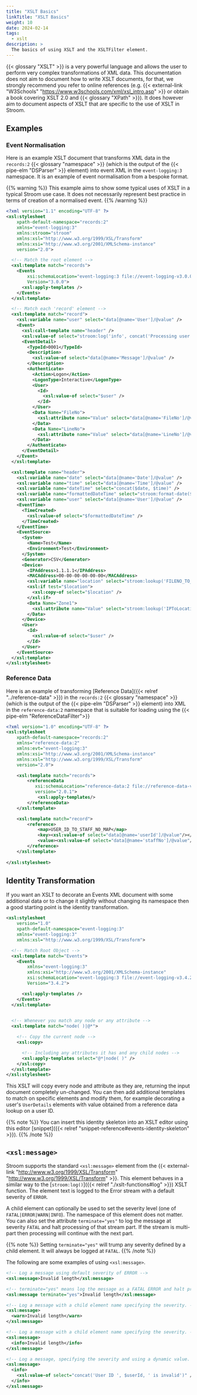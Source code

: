 ```yaml
---
title: "XSLT Basics"
linkTitle: "XSLT Basics"
weight: 10
date: 2024-02-14
tags:
  - xslt
description: >
  The basics of using XSLT and the XSLTFilter element.
---
```


{{< glossary "XSLT" >}} is a very powerful language and allows the user to perform very complex transformations of XML data.
This documentation does not aim to document how to write XSLT documents, for that, we strongly recommend you refer to online references (e.g. {{< external-link "W3Schools" "https://www.w3schools.com/xml/xsl_intro.asp" >}} or obtain a book covering XSLT 2.0 and {{< glossary "XPath" >}}).
It does however aim to document aspects of XSLT that are specific to the use of XSLT in Stroom.


## Examples

### Event Normalisation

Here is an example XSLT document that transforms XML data in the `records:2` {{< glossary "namespace" >}} (which is the output of the {{< pipe-elm "DSParser" >}} element) into event XML in the `event-logging:3` namespace.
It is an example of event normalisation from a bespoke format.

{{% warning %}}
This example aims to show some typical uses of XSLT in a typical Stroom use case.
It does not necessarily represent best practice in terms of creation of a normalised event.
{{% /warning %}}


```xml
<?xml version="1.1" encoding="UTF-8" ?>
<xsl:stylesheet 
    xpath-default-namespace="records:2" 
    xmlns="event-logging:3" 
    xmlns:stroom="stroom" 
    xmlns:xsl="http://www.w3.org/1999/XSL/Transform" 
    xmlns:xsi="http://www.w3.org/2001/XMLSchema-instance" 
    version="2.0">

  <!-- Match the root element -->
  <xsl:template match="records">
    <Events 
        xsi:schemaLocation="event-logging:3 file://event-logging-v3.0.0.xsd" 
        Version="3.0.0">
      <xsl:apply-templates />
    </Events>
  </xsl:template>

  <!-- Match each 'record' element -->
  <xsl:template match="record">
    <xsl:variable name="user" select="data[@name='User']/@value" />
    <Event>
      <xsl:call-template name="header" />
      <xsl:value-of select="stroom:log('info', concat('Processing user: ', $user))"/>
      <EventDetail>
        <TypeId>0001</TypeId>
        <Description>
          <xsl:value-of select="data[@name='Message']/@value" />
        </Description>
        <Authenticate>
          <Action>Logon</Action>
          <LogonType>Interactive</LogonType>
          <User>
            <Id>
              <xsl:value-of select="$user" />
            </Id>
          </User>
          <Data Name="FileNo">
            <xsl:attribute name="Value" select="data[@name='FileNo']/@value" />
          </Data>
          <Data Name="LineNo">
            <xsl:attribute name="Value" select="data[@name='LineNo']/@value" />
          </Data>
        </Authenticate>
      </EventDetail>
    </Event>
  </xsl:template>

  <xsl:template name="header">
    <xsl:variable name="date" select="data[@name='Date']/@value" />
    <xsl:variable name="time" select="data[@name='Time']/@value" />
    <xsl:variable name="dateTime" select="concat($date, $time)" />
    <xsl:variable name="formattedDateTime" select="stroom:format-date($dateTime, 'dd/MM/yyyyHH:mm:ss')" />
    <xsl:variable name="user" select="data[@name='User']/@value" />
    <EventTime>
      <TimeCreated>
        <xsl:value-of select="$formattedDateTime" />
      </TimeCreated>
    </EventTime>
    <EventSource>
      <System>
        <Name>Test</Name>
        <Environment>Test</Environment>
      </System>
      <Generator>CSV</Generator>
      <Device>
        <IPAddress>1.1.1.1</IPAddress>
        <MACAddress>00-00-00-00-00-00</MACAddress>
        <xsl:variable name="location" select="stroom:lookup('FILENO_TO_LOCATION_MAP', data[@name='FileNo']/@value, $formattedDateTime)" />
        <xsl:if test="$location">
          <xsl:copy-of select="$location" />
        </xsl:if>
        <Data Name="Zone1">
          <xsl:attribute name="Value" select="stroom:lookup('IPToLocation', stroom:numeric-ip('192.168.1.1'))" />
        </Data>
      </Device>
      <User>
        <Id>
          <xsl:value-of select="$user" />
        </Id>
      </User>
    </EventSource>
  </xsl:template>
</xsl:stylesheet>
```


### Reference Data

Here is an example of transforming [Reference Data]({{< relref "../reference-data" >}}) in the `records:2` {{< glossary "namespace" >}} (which is the output of the {{< pipe-elm "DSParser" >}} element) into XML in the `reference-data:2` namespace that is suitable for loading using the {{< pipe-elm "ReferenceDataFilter">}}

```xml
<?xml version="1.0" encoding="UTF-8" ?>
<xsl:stylesheet 
    xpath-default-namespace="records:2" 
    xmlns="reference-data:2" 
    xmlns:evt="event-logging:3"
    xmlns:xsi="http://www.w3.org/2001/XMLSchema-instance" 
    xmlns:xsl="http://www.w3.org/1999/XSL/Transform"
    version="2.0">

    <xsl:template match="records">
        <referenceData 
           xsi:schemaLocation="reference-data:2 file://reference-data-v2.0.1.xsd event-logging:3 file://event-logging-v3.0.0.xsd"
           version="2.0.1">
            <xsl:apply-templates/>
        </referenceData>
    </xsl:template>

    <xsl:template match="record">
        <reference>
            <map>USER_ID_TO_STAFF_NO_MAP</map>
            <key><xsl:value-of select="data[@name='userId']/@value"/></key>
            <value><xsl:value-of select="data[@name='staffNo']/@value"/></value>
        </reference>
    </xsl:template>
    
</xsl:stylesheet>
```


## Identity Transformation

If you want an XSLT to decorate an Events XML document with some additional data or to change it slightly without changing its namespace then a good starting point is the identity transformation.

```xml
<xsl:stylesheet 
    version="1.0" 
    xpath-default-namespace="event-logging:3" 
    xmlns="event-logging:3" 
    xmlns:xsl="http://www.w3.org/1999/XSL/Transform">

  <!-- Match Root Object -->
  <xsl:template match="Events">
    <Events 
        xmlns="event-logging:3" 
        xmlns:xsi="http://www.w3.org/2001/XMLSchema-instance" 
        xsi:schemaLocation="event-logging:3 file://event-logging-v3.4.2.xsd" 
        Version="3.4.2">

      <xsl:apply-templates />
    </Events>
  </xsl:template>
  

  <!-- Whenever you match any node or any attribute -->
  <xsl:template match="node( )|@*">

    <!-- Copy the current node -->
    <xsl:copy>

      <!-- Including any attributes it has and any child nodes -->
      <xsl:apply-templates select="@*|node( )" />
    </xsl:copy>
  </xsl:template>
</xsl:stylesheet>
```

This XSLT will copy every node and attribute as they are, returning the input document completely un-changed.
You can then add additional templates to match on specific elements and modify them, for example decorating a user's `UserDetails` elements with value obtained from a reference data lookup on a user ID.

{{% note %}}
You can insert this identity skeleton into an XSLT editor using this editor [snippet]({{< relref "snippet-reference#events-identity-skeleton" >}}).
{{% /note %}}


## `<xsl:message>`

Stroom supports the standard `<xsl:message>` element from the {{< external-link "http://www.w3.org/1999/XSL/Transform" "http://www.w3.org/1999/XSL/Transform" >}}.
This element behaves in a similar way to the [`stroom:log()`]({{< relref "./xslt-functions#log" >}}) XSLT function.
The element text is logged to the Error stream with a default severity of `ERROR`.

A child element can optionally be used to set the severity level (one of `FATAL|ERROR|WARN|INFO`).
The namespace of this element does not matter.
You can also set the attribute `terminate="yes"` to log the message at severity `FATAL` and halt processing of that stream part.
If the stream is multi-part then processing will continue with the next part.

{{% note %}}
Setting `terminate="yes"` will trump any severity defined by a child element.
It will always be logged at `FATAL`.
{{% /note %}}

The following are some examples of using `<xsl:message>`.

```xml
<!-- Log a message using default severity of ERROR -->
<xsl:message>Invalid length</xsl:message>

<!-- terminate="yes" means log the message as a FATAL ERROR and halt processing of the stream part -->
<xsl:message terminate="yes">Invalid length</xsl:message>

<!-- Log a message with a child element name specifying the severity. -->
<xsl:message>
  <warn>Invalid length</warn>
</xsl:message>

<!-- Log a message with a child element name specifying the severity. -->
<xsl:message>
  <info>Invalid length</info>
</xsl:message>

<!-- Log a message, specifying the severity and using a dynamic value. -->
<xsl:message>
  <info>
    <xsl:value-of select="concat('User ID ', $userId, ' is invalid')" />
  </info>
</xsl:message>
```


